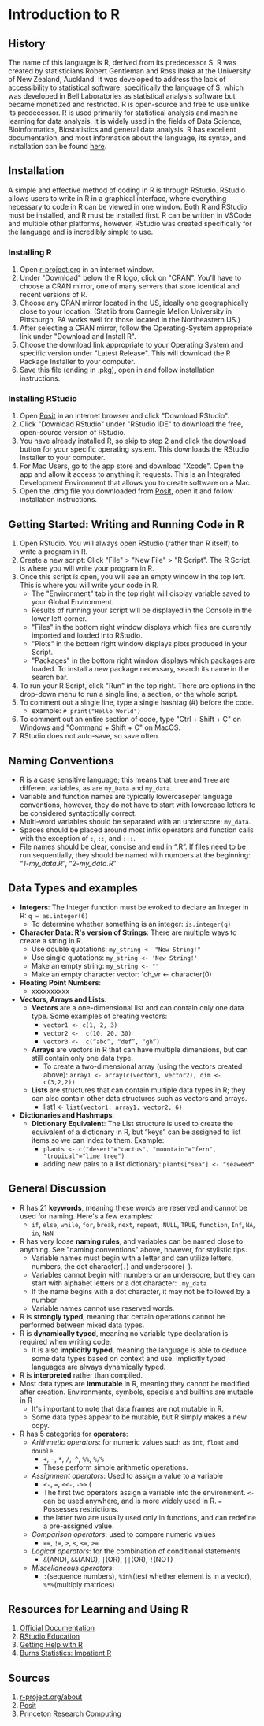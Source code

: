 # Introduction to R

## History 
The name of this language is R, derived from its predecessor S. R was created by statisticians Robert Gentleman and Ross Ihaka at the University of New Zealand, Auckland. It was developed to address the lack of accessibility to statistical software, specifically the language of S, which was developed in Bell Laboratories as statistical analysis software but became monetized and restricted. R is open-source and free to use unlike its predecessor. R is used primarily for statistical analysis and machine learning for data analysis. It is widely used in the fields of Data Science, Bioinformatics, Biostatistics and general data analysis. R has excellent documentation, and most information about the language, its syntax, and installation can be found [here](https://www.r-project.org/other-docs.html).

## Installation 
A simple and effective method of coding in R is through RStudio. RStudio allows users to write in R in a graphical interface, where everything necessary to code in R can be viewed in one window. Both R and RStudio must be installed, and R must be installed first. R can be written in VSCode and multiple other platforms, however, RStudio was created specifically for the language and is incredibly simple to use. 

### Installing R 
1. Open [r-project.org](https://www.r-project.org/) in an internet window.  
2. Under "Download" below the R logo, click on "CRAN". You'll have to choose a CRAN mirror, one of many servers that store identical and recent versions of R.
3. Choose any CRAN mirror located in the US, ideally one geographically close to your location. (Statlib from Carnegie Mellon University in Pittsburgh, PA works well for those located in the Northeastern US.)
4. After selecting a CRAN mirror, follow the Operating-System appropriate link under "Download and Install R".
5. Choose the download link appropriate to your Operating System and specific version under "Latest Release". This will download the R Package Installer to your computer.
7. Save this file (ending in .pkg), open in and follow installation instructions.


### Installing RStudio
1. Open [Posit](https://posit.co/) in an internet browser and click "Download RStudio".
2. Click "Download RStudio" under "RStudio IDE" to download the free, open-source version of RStudio.
3. You have already installed R, so skip to step 2 and click the download button for your specific operating system. This downloads the RStudio Installer to your computer.
4. For Mac Users, go to the app store and download "Xcode". Open the app and allow it access to anything it requests. This is an Integrated Development Environment that allows you to create software on a Mac.
5. Open the .dmg file you downloaded from [Posit](https://posit.co/download/rstudio-desktop/), open it and follow installation instructions.

## Getting Started: Writing and Running Code in R
1. Open RStudio. You will always open RStudio (rather than R itself) to write a program in R.
2. Create a new script: Click "File" > "New File" > "R Script". The R Script is where you will write your program in R.
3. Once this script is open, you will see an empty window in the top left. This is where you will write your code in R.
   - The "Environment" tab in the top right will display variable saved to your Global Environment.
   - Results of running your script will be displayed in the Console in the lower left corner.
   - "Files" in the bottom right window displays which files are currently imported and loaded into RStudio.
   - "Plots" in the bottom right window displays plots produced in your Script.
   - "Packages" in the bottom right window displays which packages are loaded. To install a new package necessary, search its name in the search bar.
4. To run your R Script, click "Run" in the top right. There are options in the drop-down menu to run a single line, a section, or the whole script.
5. To comment out a single line, type a single hashtag (#) before the code.
   - example: `# print("Hello World")`
6. To comment out an entire section of code, type "Ctrl + Shift + C" on Windows and "Command + Shift + C" on MacOS.
7. RStudio does not auto-save, so save often.

## Naming Conventions 
- R is a case sensitive language; this means that `tree` and `Tree` are different variables, as are `my_Data` and `my_data`.
- Variable and function names are typically lowercaseper language conventions, however, they do not have to start with lowercase letters to be considered syntactically correct.
- Multi-word variables should be separated with an underscore: `my_data`. 
- Spaces should be placed around most infix operators and function calls with the exception of `:`, `::`, and `:::`.
- File names should be clear, concise and end in “.R”. If files need to be run sequentially, they should be named with numbers at the beginning: “_1-my_data.R_”, “_2-my_data.R_”  


## Data Types and examples   
-  **Integers**: The Integer function must be evoked to declare an Integer in R: `q = as.integer(6)`
    - To determine whether something is an integer: `is.integer(q)`
- **Character Data: R's version of Strings**: There are multiple ways to create a string in R.
    - Use double quotations: `my_string <- "New String!"`
    - Use single quotations: `my_string <- 'New String!'`
    - Make an empty string: `my_string <- ""`
    - Make an empty character vector: `ch_vr <- character(0)
- **Floating Point Numbers**:
    - xxxxxxxxxx
- **Vectors, Arrays and Lists**:
    - **Vectors** are a one-dimensional list and can contain only one data type. Some examples of creating vectors:
        - `vector1 <- c(1, 2, 3)`
        - `vector2 <-  c(10, 20, 30)`
        - `vector3 <-  c(“abc”, “def”, “gh”)`
    - **Arrays** are vectors in R that can have multiple dimensions, but can still contain only one data type.
        - To create a two-dimensional array (using the vectors created above): `array1 <- array(c(vector1, vector2), dim <- c(3,2,2))`
    - **Lists** are structures that can contain multiple data types in R; they can also contain other data structures such as vectors and arrays.
        - list1 <- `list(vector1, array1, vector2, 6)`
- **Dictionaries and Hashmaps**:
    - **Dictionary Equivalent**: The List structure is used to create the equivalent of a dictionary in R, but “keys” can be assigned to list items so we can index to them. Example:
        - `plants <- c("desert"="cactus", "mountain"="fern", "tropical"="lime tree")`
        - adding new pairs to a list dictionary: `plants["sea"] <- "seaweed"`

## General Discussion  
- R has 21 **keywords**, meaning these words are reserved and cannot be used for naming. Here's a few examples:
    - `if`, `else`, `while`, `for`, `break`, `next`, `repeat`,` NULL`, `TRUE`, `function`, `Inf`, `NA`, `in`, `NaN`
- R has very loose **naming rules**, and variables can be named close to anything. See "naming conventions" above, however, for stylistic tips.
    - Variable names must begin with a letter and can utilize letters, numbers, the dot character(`.`) and underscore(`_`).
    - Variables cannot begin with numbers or an underscore, but they can start with alphabet letters or a dot character: `.my_data`
    - If the name begins with a dot character, it may not be followed by a number
    - Variable names cannot use reserved words.
- R is **strongly typed**, meaning that certain operations cannot be performed between mixed data types.
- R is **dynamically typed**, meaning no variable type declaration is required when writing code.
    - It is also **implicitly typed**, meaning the language is able to deduce some data types based on context and use. Implicitly typed languages are always dynamically typed.
- R is **interpreted** rather than compiled.
- Most data types are **immutable** in R, meaning they cannot be modified after creation. Environments, symbols, specials and builtins are mutable in R . 
    - It's important to note that data frames are not mutable in R.
    - Some data types appear to be mutable, but R simply makes a new copy.
- R has 5 categories for **operators**: 
    - _Arithmetic operators_: for numeric values such as `int`, `float` and `double`.
        - `+`, `-`, `*`, `/`,` ^`, `%%`, `%/%`
        - These perform simple arithmetic operations. 
    - _Assignment operators_: Used to assign a value to a variable
        - `<-`, `=`, `<<-`, `->>` (
        - The first two operators assign a variable into the environment. `<-` can be used anywhere, and is more widely used in R. `=` Possesses restrictions.
        - the latter two are usually used only in functions, and can redefine a pre-assigned value. 
    - _Comparison operators_: used to compare numeric values
        - `==`, `!=`, `>`, `<`, `<=`, `>=`
    - _Logical operators_: for the combination of conditional statements
        - `&`(AND), `&&`(AND), `|`(OR), `||`(OR), `!`(NOT)
    - _Miscellaneous operators_:
        - `:`(sequence numbers), `%in%`(test whether element is in a vector), `%*%`(multiply matrices)


## Resources for Learning and Using R
1. [Official Documentation](https://www.r-project.org/other-docs.html)
2. [RStudio Education](https://education.rstudio.com/learn/beginner/)
3. [Getting Help with R](https://www.r-project.org/help.html)
4. [Burns Statistics: Impatient R](https://www.burns-stat.com/documents/tutorials/impatient-r/)
   
## Sources
1. [r-project.org/about](https://www.r-project.org/about.html)
2. [Posit](https://posit.co/)
3. [Princeton Research Computing](https://researchcomputing.princeton.edu/education/external-online-resources/R)
